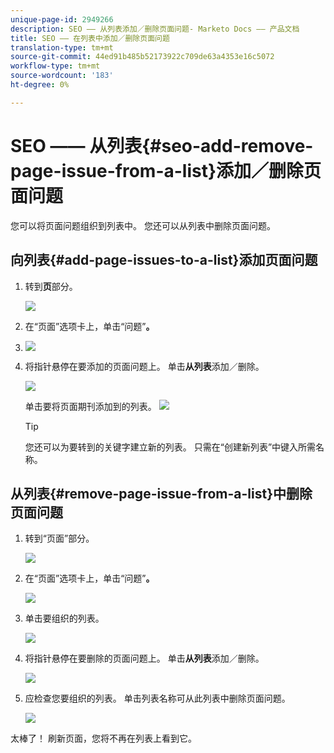 ```yaml
---
unique-page-id: 2949266
description: SEO —— 从列表添加／删除页面问题- Marketo Docs —— 产品文档
title: SEO —— 在列表中添加／删除页面问题
translation-type: tm+mt
source-git-commit: 44ed91b485b52173922c709de63a4353e16c5072
workflow-type: tm+mt
source-wordcount: '183'
ht-degree: 0%

---
```



# SEO —— 从列表{#seo-add-remove-page-issue-from-a-list}添加／删除页面问题

您可以将页面问题组织到列表中。 您还可以从列表中删除页面问题。

## 向列表{#add-page-issues-to-a-list}添加页面问题

1. 转到&#x200B;**页**&#x200B;部分。

   ![](assets/image2014-9-18-14-3a3-3a10.png)

1. 在“页面”选项卡上，单击“问题”**。**
1. ![](assets/image2014-9-18-14-3a3-3a18.png)

1. 将指针悬停在要添加的页面问题上。 单击&#x200B;**从列表**&#x200B;添加／删除。

   ![](assets/image2014-9-18-14-3a3-3a40.png)

   单击要将页面期刊添加到的列表。
   ![](assets/image2014-9-18-14-3a3-3a44.png)

   >[!TIP]
   >
   >您还可以为要转到的关键字建立新的列表。 只需在“创建新列表”中键入所需名称。

## 从列表{#remove-page-issue-from-a-list}中删除页面问题

1. 转到“页面”部分。

   ![](assets/image2014-9-18-14-3a4-3a8.png)

1. 在“页面”选项卡上，单击“问题”**。**

   ![](assets/image2014-9-18-14-3a4-3a22.png)

1. 单击要组织的列表。

   ![](assets/image2014-9-18-14-3a4-3a29.png)

1. 将指针悬停在要删除的页面问题上。 单击&#x200B;**从列表**&#x200B;添加／删除。

   ![](assets/image2014-9-18-14-3a4-3a38.png)

1. 应检查您要组织的列表。 单击列表名称可从此列表中删除页面问题。

   ![](assets/image2014-9-18-14-3a4-3a52.png)

太棒了！ 刷新页面，您将不再在列表上看到它。
